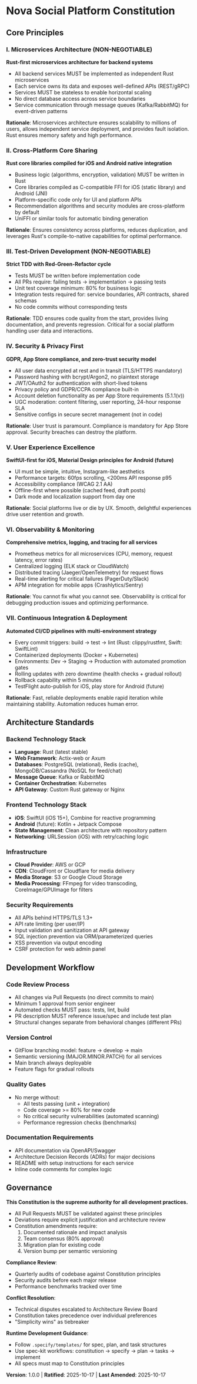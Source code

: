 <!--
Sync Impact Report:
Version: 0.0.0 → 1.0.0 (Initial Constitution)
- Added 7 core principles aligned with Instagram-like social platform requirements
- Added Architecture Standards section
- Added Development Workflow section
- Templates requiring updates: ⚠ All templates need initial review for alignment
- Date: 2025-10-17
-->

# Nova Social Platform Constitution

## Core Principles

### I. Microservices Architecture (NON-NEGOTIABLE)
**Rust-first microservices architecture for backend systems**

- All backend services MUST be implemented as independent Rust microservices
- Each service owns its data and exposes well-defined APIs (REST/gRPC)
- Services MUST be stateless to enable horizontal scaling
- No direct database access across service boundaries
- Service communication through message queues (Kafka/RabbitMQ) for event-driven patterns

**Rationale**: Microservices architecture ensures scalability to millions of users, allows independent service deployment, and provides fault isolation. Rust ensures memory safety and high performance.

### II. Cross-Platform Core Sharing
**Rust core libraries compiled for iOS and Android native integration**

- Business logic (algorithms, encryption, validation) MUST be written in Rust
- Core libraries compiled as C-compatible FFI for iOS (static library) and Android (JNI)
- Platform-specific code only for UI and platform APIs
- Recommendation algorithms and security modules are cross-platform by default
- UniFFI or similar tools for automatic binding generation

**Rationale**: Ensures consistency across platforms, reduces duplication, and leverages Rust's compile-to-native capabilities for optimal performance.

### III. Test-Driven Development (NON-NEGOTIABLE)
**Strict TDD with Red-Green-Refactor cycle**

- Tests MUST be written before implementation code
- All PRs require: failing tests → implementation → passing tests
- Unit test coverage minimum: 80% for business logic
- Integration tests required for: service boundaries, API contracts, shared schemas
- No code commits without corresponding tests

**Rationale**: TDD ensures code quality from the start, provides living documentation, and prevents regression. Critical for a social platform handling user data and interactions.

### IV. Security & Privacy First
**GDPR, App Store compliance, and zero-trust security model**

- All user data encrypted at rest and in transit (TLS/HTTPS mandatory)
- Password hashing with bcrypt/Argon2, no plaintext storage
- JWT/OAuth2 for authentication with short-lived tokens
- Privacy policy and GDPR/CCPA compliance built-in
- Account deletion functionality as per App Store requirements (5.1.1(v))
- UGC moderation: content filtering, user reporting, 24-hour response SLA
- Sensitive configs in secure secret management (not in code)

**Rationale**: User trust is paramount. Compliance is mandatory for App Store approval. Security breaches can destroy the platform.

### V. User Experience Excellence
**SwiftUI-first for iOS, Material Design principles for Android (future)**

- UI must be simple, intuitive, Instagram-like aesthetics
- Performance targets: 60fps scrolling, <200ms API response p95
- Accessibility compliance (WCAG 2.1 AA)
- Offline-first where possible (cached feed, draft posts)
- Dark mode and localization support from day one

**Rationale**: Social platforms live or die by UX. Smooth, delightful experiences drive user retention and growth.

### VI. Observability & Monitoring
**Comprehensive metrics, logging, and tracing for all services**

- Prometheus metrics for all microservices (CPU, memory, request latency, error rates)
- Centralized logging (ELK stack or CloudWatch)
- Distributed tracing (Jaeger/OpenTelemetry) for request flows
- Real-time alerting for critical failures (PagerDuty/Slack)
- APM integration for mobile apps (Crashlytics/Sentry)

**Rationale**: You cannot fix what you cannot see. Observability is critical for debugging production issues and optimizing performance.

### VII. Continuous Integration & Deployment
**Automated CI/CD pipelines with multi-environment strategy**

- Every commit triggers: build → test → lint (Rust: clippy/rustfmt, Swift: SwiftLint)
- Containerized deployments (Docker + Kubernetes)
- Environments: Dev → Staging → Production with automated promotion gates
- Rolling updates with zero downtime (health checks + gradual rollout)
- Rollback capability within 5 minutes
- TestFlight auto-publish for iOS, play store for Android (future)

**Rationale**: Fast, reliable deployments enable rapid iteration while maintaining stability. Automation reduces human error.

## Architecture Standards

### Backend Technology Stack
- **Language**: Rust (latest stable)
- **Web Framework**: Actix-web or Axum
- **Databases**: PostgreSQL (relational), Redis (cache), MongoDB/Cassandra (NoSQL for feed/chat)
- **Message Queue**: Kafka or RabbitMQ
- **Container Orchestration**: Kubernetes
- **API Gateway**: Custom Rust gateway or Nginx

### Frontend Technology Stack
- **iOS**: SwiftUI (iOS 15+), Combine for reactive programming
- **Android** (future): Kotlin + Jetpack Compose
- **State Management**: Clean architecture with repository pattern
- **Networking**: URLSession (iOS) with retry/caching logic

### Infrastructure
- **Cloud Provider**: AWS or GCP
- **CDN**: CloudFront or Cloudflare for media delivery
- **Media Storage**: S3 or Google Cloud Storage
- **Media Processing**: FFmpeg for video transcoding, CoreImage/GPUImage for filters

### Security Requirements
- All APIs behind HTTPS/TLS 1.3+
- API rate limiting (per user/IP)
- Input validation and sanitization at API gateway
- SQL injection prevention via ORM/parameterized queries
- XSS prevention via output encoding
- CSRF protection for web admin panel

## Development Workflow

### Code Review Process
- All changes via Pull Requests (no direct commits to main)
- Minimum 1 approval from senior engineer
- Automated checks MUST pass: tests, lint, build
- PR description MUST reference issue/spec and include test plan
- Structural changes separate from behavioral changes (different PRs)

### Version Control
- GitFlow branching model: feature → develop → main
- Semantic versioning (MAJOR.MINOR.PATCH) for all services
- Main branch always deployable
- Feature flags for gradual rollouts

### Quality Gates
- No merge without:
  - All tests passing (unit + integration)
  - Code coverage >= 80% for new code
  - No critical security vulnerabilities (automated scanning)
  - Performance regression checks (benchmarks)

### Documentation Requirements
- API documentation via OpenAPI/Swagger
- Architecture Decision Records (ADRs) for major decisions
- README with setup instructions for each service
- Inline code comments for complex logic

## Governance

**This Constitution is the supreme authority for all development practices.**

- All Pull Requests MUST be validated against these principles
- Deviations require explicit justification and architecture review
- Constitution amendments require:
  1. Documented rationale and impact analysis
  2. Team consensus (80% approval)
  3. Migration plan for existing code
  4. Version bump per semantic versioning

**Compliance Review**:
- Quarterly audits of codebase against Constitution principles
- Security audits before each major release
- Performance benchmarks tracked over time

**Conflict Resolution**:
- Technical disputes escalated to Architecture Review Board
- Constitution takes precedence over individual preferences
- "Simplicity wins" as tiebreaker

**Runtime Development Guidance**:
- Follow `.specify/templates/` for spec, plan, and task structures
- Use spec-kit workflows: constitution → specify → plan → tasks → implement
- All specs must map to Constitution principles

**Version**: 1.0.0 | **Ratified**: 2025-10-17 | **Last Amended**: 2025-10-17
